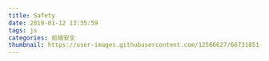 ```yaml
---
title: Safety
date: 2019-01-12 13:35:59
tags: js
categories: 前端安全
thumbnail: https://user-images.githubusercontent.com/12566627/66731851-03e9d900-ee8c-11e9-9bfd-917f863d0e93.jpg
---
```

